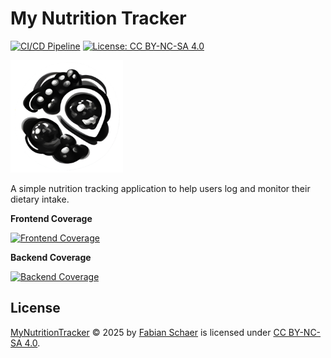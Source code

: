 # My Nutrition Tracker

[![CI/CD Pipeline](https://github.com/klingo/my-nutrition-tracker/workflows/CI/CD%20Pipeline/badge.svg)](https://github.com/klingo/my-nutrition-tracker/actions/workflows/ci.yml)
[![License: CC BY-NC-SA 4.0](https://img.shields.io/badge/License-CC%20BY--NC--SA%204.0-lightgrey.svg)](https://creativecommons.org/licenses/by-nc-sa/4.0/)

![My Nutrition Tracker Logo](/client/src/assets/logo/apple-touch-icon.png)

A simple nutrition tracking application to help users log and monitor their dietary intake.

**Frontend Coverage**

[![Frontend Coverage](https://codecov.io/gh/klingo/my-nutrition-tracker/branch/main/graph/badge.svg?flag=frontend)](https://codecov.io/gh/klingo/my-nutrition-tracker/flags)

**Backend Coverage**

[![Backend Coverage](https://codecov.io/gh/klingo/my-nutrition-tracker/branch/main/graph/badge.svg?flag=backend)](https://codecov.io/gh/klingo/my-nutrition-tracker/flags)

## License

[MyNutritionTracker](https://github.com/klingo/my-nutrition-tracker) © 2025 by [Fabian Schaer](https://github.com/klingo) is licensed under [CC BY-NC-SA 4.0](https://creativecommons.org/licenses/by-nc-sa/4.0/).
